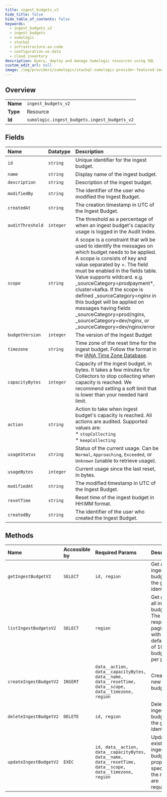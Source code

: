 ```yaml
---
title: ingest_budgets_v2
hide_title: false
hide_table_of_contents: false
keywords:
  - ingest_budgets_v2
  - ingest_budgets
  - sumologic    
  - stackql
  - infrastructure-as-code
  - configuration-as-data
  - cloud inventory
description: Query, deploy and manage Sumologic resources using SQL
custom_edit_url: null
image: /img/providers/sumologic/stackql-sumologic-provider-featured-image.png
---
```

  
    

## Overview
<table><tbody>
<tr><td><b>Name</b></td><td><code>ingest_budgets_v2</code></td></tr>
<tr><td><b>Type</b></td><td>Resource</td></tr>
<tr><td><b>Id</b></td><td><code>sumologic.ingest_budgets.ingest_budgets_v2</code></td></tr>
</tbody></table>

## Fields
| Name | Datatype | Description |
|:-----|:---------|:------------|
| `id` | `string` | Unique identifier for the ingest budget. |
| `name` | `string` | Display name of the ingest budget. |
| `description` | `string` | Description of the ingest budget. |
| `modifiedBy` | `string` | The identifier of the user who modified the Ingest Budget. |
| `createdAt` | `string` | The creation timestamp in UTC of the Ingest Budget. |
| `auditThreshold` | `integer` | The threshold as a percentage of when an ingest budget's capacity usage is logged in the Audit Index. |
| `scope` | `string` | A scope is a constraint that will be used to identify the messages on which budget needs to be applied. A scope is consists of key and value separated by =. The field must be enabled in the fields table. Value supports wildcard. e.g. _sourceCategory=*prod*payment*, cluster=kafka. If the scope is defined _sourceCategory=*nginx* in this budget will be applied on messages having fields _sourceCategory=prod/nginx, _sourceCategory=dev/nginx, or _sourceCategory=dev/nginx/error |
| `budgetVersion` | `integer` | The version of the Ingest Budget |
| `timezone` | `string` | Time zone of the reset time for the ingest budget. Follow the format in the [IANA Time Zone Database](https://en.wikipedia.org/wiki/List_of_tz_database_time_zones#List). |
| `capacityBytes` | `integer` | Capacity of the ingest budget, in bytes. It takes a few minutes for Collectors to stop collecting when capacity is reached. We recommend setting a soft limit that is lower than your needed hard limit. |
| `action` | `string` | Action to take when ingest budget's capacity is reached. All actions are audited. Supported values are:<br />  * `stopCollecting`<br />  * `keepCollecting` |
| `usageStatus` | `string` | Status of the current usage. Can be `Normal`, `Approaching`, `Exceeded`, or `Unknown` (unable to retrieve usage). |
| `usageBytes` | `integer` | Current usage since the last reset, in bytes. |
| `modifiedAt` | `string` | The modified timestamp in UTC of the Ingest Budget. |
| `resetTime` | `string` | Reset time of the ingest budget in HH:MM format. |
| `createdBy` | `string` | The identifier of the user who created the Ingest Budget. |
## Methods
| Name | Accessible by | Required Params | Description |
|:-----|:--------------|:----------------|:------------|
| `getIngestBudgetV2` | `SELECT` | `id, region` | Get an ingest budget by the given identifier. |
| `listIngestBudgetsV2` | `SELECT` | `region` | Get a list of all ingest budgets. The response is paginated with a default limit of 100 budgets per page. |
| `createIngestBudgetV2` | `INSERT` | `data__action, data__capacityBytes, data__name, data__resetTime, data__scope, data__timezone, region` | Create a new ingest budget. |
| `deleteIngestBudgetV2` | `DELETE` | `id, region` | Delete an ingest budget with the given identifier. |
| `updateIngestBudgetV2` | `EXEC` | `id, data__action, data__capacityBytes, data__name, data__resetTime, data__scope, data__timezone, region` | Update an existing ingest budget. All properties specified in the request are required. |
